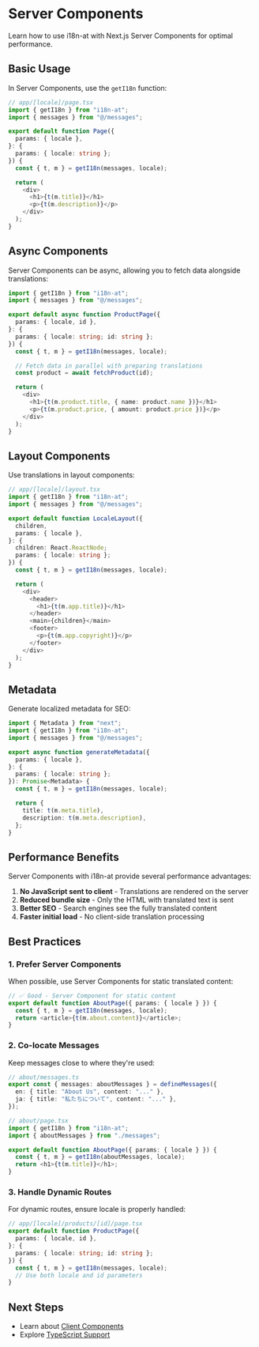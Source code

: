 # Server Components

Learn how to use i18n-at with Next.js Server Components for optimal performance.

## Basic Usage

In Server Components, use the `getI18n` function:

```typescript
// app/[locale]/page.tsx
import { getI18n } from "i18n-at";
import { messages } from "@/messages";

export default function Page({
  params: { locale },
}: {
  params: { locale: string };
}) {
  const { t, m } = getI18n(messages, locale);

  return (
    <div>
      <h1>{t(m.title)}</h1>
      <p>{t(m.description)}</p>
    </div>
  );
}
```

## Async Components

Server Components can be async, allowing you to fetch data alongside translations:

```typescript
import { getI18n } from "i18n-at";
import { messages } from "@/messages";

export default async function ProductPage({
  params: { locale, id },
}: {
  params: { locale: string; id: string };
}) {
  const { t, m } = getI18n(messages, locale);

  // Fetch data in parallel with preparing translations
  const product = await fetchProduct(id);

  return (
    <div>
      <h1>{t(m.product.title, { name: product.name })}</h1>
      <p>{t(m.product.price, { amount: product.price })}</p>
    </div>
  );
}
```

## Layout Components

Use translations in layout components:

```typescript
// app/[locale]/layout.tsx
import { getI18n } from "i18n-at";
import { messages } from "@/messages";

export default function LocaleLayout({
  children,
  params: { locale },
}: {
  children: React.ReactNode;
  params: { locale: string };
}) {
  const { t, m } = getI18n(messages, locale);

  return (
    <div>
      <header>
        <h1>{t(m.app.title)}</h1>
      </header>
      <main>{children}</main>
      <footer>
        <p>{t(m.app.copyright)}</p>
      </footer>
    </div>
  );
}
```

## Metadata

Generate localized metadata for SEO:

```typescript
import { Metadata } from "next";
import { getI18n } from "i18n-at";
import { messages } from "@/messages";

export async function generateMetadata({
  params: { locale },
}: {
  params: { locale: string };
}): Promise<Metadata> {
  const { t, m } = getI18n(messages, locale);

  return {
    title: t(m.meta.title),
    description: t(m.meta.description),
  };
}
```

## Performance Benefits

Server Components with i18n-at provide several performance advantages:

1. **No JavaScript sent to client** - Translations are rendered on the server
2. **Reduced bundle size** - Only the HTML with translated text is sent
3. **Better SEO** - Search engines see the fully translated content
4. **Faster initial load** - No client-side translation processing

## Best Practices

### 1. Prefer Server Components

When possible, use Server Components for static translated content:

```typescript
// ✅ Good - Server Component for static content
export default function AboutPage({ params: { locale } }) {
  const { t, m } = getI18n(messages, locale);
  return <article>{t(m.about.content)}</article>;
}
```

### 2. Co-locate Messages

Keep messages close to where they're used:

```typescript
// about/messages.ts
export const { messages: aboutMessages } = defineMessages({
  en: { title: "About Us", content: "..." },
  ja: { title: "私たちについて", content: "..." },
});

// about/page.tsx
import { getI18n } from "i18n-at";
import { aboutMessages } from "./messages";

export default function AboutPage({ params: { locale } }) {
  const { t, m } = getI18n(aboutMessages, locale);
  return <h1>{t(m.title)}</h1>;
}
```

### 3. Handle Dynamic Routes

For dynamic routes, ensure locale is properly handled:

```typescript
// app/[locale]/products/[id]/page.tsx
export default function ProductPage({
  params: { locale, id },
}: {
  params: { locale: string; id: string };
}) {
  const { t, m } = getI18n(messages, locale);
  // Use both locale and id parameters
}
```

## Next Steps

- Learn about [Client Components](/essentials/client-components)
- Explore [TypeScript Support](/advanced/typescript-support)

